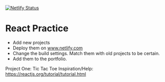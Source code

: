 [![Netlify Status](https://api.netlify.com/api/v1/badges/bd86f7be-d8a7-43ff-b118-2669c6b262e2/deploy-status)](https://app.netlify.com/sites/react-projects-bepee/deploys)

# React Practice

- Add new projects
- Deploy them on www.netlify.com
- Change the build settings. Match them with old projects to be certain.
- Add them to the portfolio.


Project One: Tic Tac Toe
Inspiration/Help: https://reactjs.org/tutorial/tutorial.html
